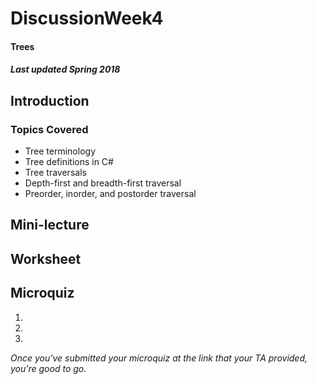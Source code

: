 # DiscussionWeek4
#### Trees
##### Last updated Spring 2018

## Introduction
### Topics Covered
- Tree terminology
- Tree definitions in C#
- Tree traversals
- Depth-first and breadth-first traversal
- Preorder, inorder, and postorder traversal

## Mini-lecture

## Worksheet

## Microquiz

1.

2.

3.

_Once you've submitted your microquiz at the link that your TA provided, you're good to go._
